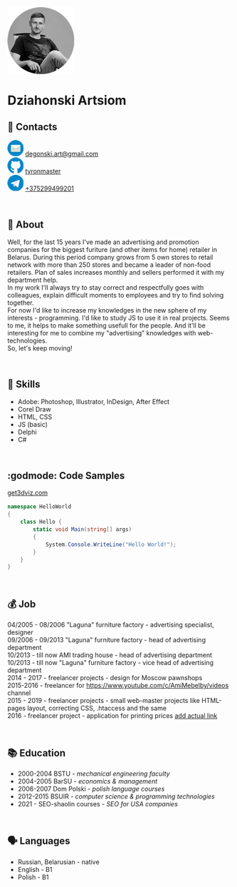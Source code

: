 ![Dziahonski Artsiom](assets/img/photo.png)
# Dziahonski Artsiom


## :satellite: Contacts

![email](assets/img/mail-48.png) [degonski.art@gmail.com](mailto:degonski.art@gmail.com)\
![github](assets/img/github-48.png) [tyronmaster](https://github.com/tyronmaster)\
![phone](assets/img/telegram-48.png)   [+375299499201](tel:+375299499201)


&nbsp;

## :movie_camera: About
   Well, for the last 15 years I've made an advertising and promotion companies for the biggest furiture (and other items for home) retailer in Belarus. During this period company grows from 5 own stores to retail network with more than 250 stores and became a leader of non-food retailers. Plan of sales increases monthly and sellers performed it with my department help.\
   In my work I'll always try to stay correct and respectfully goes with colleagues, explain difficult moments to employees and try to find solving together.\
   For now I'd like to increase my knowledges in the new sphere of my interests - programming. I'd like to study JS to use it in real projects. Seems to me, it helps to make something usefull for the people. And it'll be interesting for me to combine my "advertising" knowledges with web-technologies. \
   So, let's keep moving!

&nbsp;

## :toolbox:   Skills

* Adobe: Photoshop, Illustrator, InDesign, After Effect
* Corel Draw
* HTML, CSS
* JS (basic)
* Delphi
* C#  

&nbsp;

## :godmode:   Code Samples

[get3dviz.com](https://get3dviz.com/)

```C#
namespace HelloWorld
{
    class Hello {         
        static void Main(string[] args)
        {
            System.Console.WriteLine("Hello World!");
        }
    }
}
```
&nbsp;

## :moneybag:  Job

  04/2005 - 08/2006 "Laguna" furniture factory - advertising specialist, designer\
  09/2006 - 09/2013 "Laguna" furniture factory - head of advertising department\
  10/2013 - till now AMI trading house - head of advertising department\
  10/2013 - till now "Laguna" furniture factory - vice head of advertising department\
  2014 - 2017 - freelancer projects - design for Moscow pawnshops\
  2015-2016 - freelancer for https://www.youtube.com/c/AmiMebelby/videos channel\
  2015 - 2019 - freelancer projects - small web-master projects like HTML-pages layout, correcting CSS, .htaccess and the same\
  2016 - freelancer project - application for printing prices [add actual link](https://github.com/tyronmaster/rsschool-cv/edit/gh-pages/cv.md)

&nbsp;


## :books:  Education

* 2000-2004 BSTU - _mechanical engineering faculty_
* 2004-2005 BarSU - _economics & management_
* 2006-2007 Dom Polski - _polish language courses_
* 2012-2015 BSUIR - _computer science & programming technologies_
* 2021 - SEO-shaolin courses - _SEO for USA companies_

&nbsp;

## :speaking_head:   Languages
* Russian, Belarusian - native
* English - B1
* Polish - B1